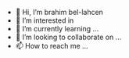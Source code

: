 - 👋 Hi, I’m brahim bel-lahcen
- 👀 I’m interested in 
- 🌱 I’m currently learning ...
- 💞️ I’m looking to collaborate on ...
- 📫 How to reach me ...

<!---
brahimmade/brahimmade is a ✨ special ✨ repository because its `README.md` (this file) appears on your GitHub profile.
You can click the Preview link to take a look at your changes.
--->
